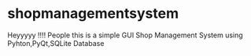 # shopmanagementsystem
Heyyyyy !!!! People this is a simple GUI Shop Management System using Pyhton,PyQt,SQLite Database
